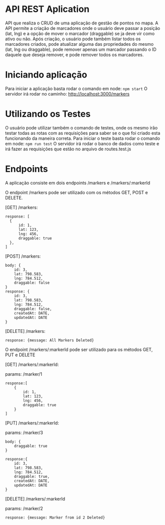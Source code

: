 # API REST Aplication

API que realiza o CRUD de uma aplicação de gestão de pontos no mapa.
A API permite a criação de marcadores onde o usuário deve passar a posição (lat, lng) e a opção de mover o marcador (draggable) se ja deve vir como ativo ou não. Após criação, o usuário pode também listar todos os marcadores criados, pode atualizar alguma das propriedades do mesmo (lat, lng ou draggable), pode remover apenas um marcador passando o ID daquele que deseja remover, e pode remover todos os marcadores.

# Iniciando aplicação

Para iniciar a aplicação basta rodar o comando em node: `npm start`
O servidor irá rodar no caminho: [http://localhost:3000/markers](http://localhost:3000/markers)

# Utilizando os Testes

O usuário pode utilizar também o comando de testes, onde os mesmo irão testar todas as rotas com as requisições para saber se o que foi criado esta funcionando da maneira correta.
Para iniciar o teste basta rodar o comando em node: `npm run test`
O servidor irá rodar o banco de dados como teste e irá fazer as requisições que estão no arquivo de routes.test.js

# Endpoints

A aplicação consiste em dois endpoints
/markers e /markers/:markerId

O endpoint /markers pode ser utilizado com os métodos GET, POST e DELETE.

[GET] /markers:

    response: [
      {
          id: 1,
          lat: 123,
          lng: 456,
          draggable: true
      },
    ]

[POST] /markers:

    body: {
        id: 3,
        lat: 798.583,
        lng: 784.512,
        draggable: false
    }
    response: {
    	id: 3,
        lat: 798.583,
        lng: 784.512,
        draggable: false,
        createdAt: DATE,
        updatedAt: DATE
    }

[DELETE] /markers:

    response: {message: All Markers Deleted}

O endpoint /markers/:markerId pode ser utilizado para os métodos GET, PUT e DELETE

[GET] /markers/:markerId:

params: /marker/1

    response:[
        {
    	    id: 1,
    	    lat: 123,
    	    lng: 456,
    	    draggable: true
        }
    ]

[PUT] /markers/:markerId:

params: /marker/3

    body: {
        draggable: true
    }

    response:{
    	id: 3,
        lat: 798.583,
        lng: 784.512,
        draggable: true,
        createdAt: DATE,
        updatedAt: DATE
    }

[DELETE] /markers/:markerId

params: /marker/2

    response: {message: Marker from id 2 Deleted}
